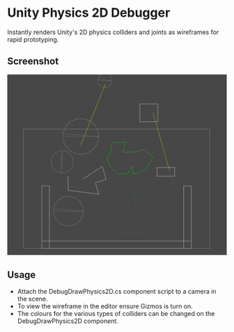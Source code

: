 # Unity Physics 2D Debugger

Instantly renders Unity's 2D physics colliders and joints as wireframes for rapid prototyping.

## Screenshot

![](https://github.com/mitay-walle/com.mitay-walle.physics2d-debugger/blob/master/Documentation~/screenshot.png)

## Usage

- Attach the DebugDrawPhysics2D.cs component script to a camera in the scene.
- To view the wireframe in the editor ensure Gizmos is turn on.
- The colours for the various types of colliders can be changed on the DebugDrawPhysics2D component.
